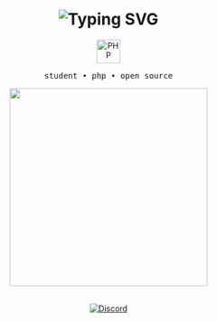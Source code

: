 <!-- profile aesthetic & minimal for kuarnn -->

<h1 align="center">
  <img src="https://readme-typing-svg.herokuapp.com?font=Fira+Code&duration=3000&pause=900&color=59D7A6&center=true&vCenter=true&width=340&lines=kuarnn;student+%7C+php+dev;open+source+enthusiast" alt="Typing SVG" />
</h1>

<p align="center">
  <img src="https://skillicons.dev/icons?i=php" height="42" alt="PHP" />
</p>

<p align="center">
  <samp>
    student • php • open source
  </samp>
</p>

<div align="center">
  <img src="https://github-readme-stats.vercel.app/api?username=kuarnn&show_icons=true&hide_title=true&hide_border=true&theme=tokyonight&icon_color=59d7a6&text_color=59d7a6" width="350" />
</div>

<br/>

<p align="center">
  <a href="https://discord.com/users/yslh_s">
    <img src="https://img.shields.io/badge/Discord-sneelai-5865F2?style=for-the-badge&logo=discord&logoColor=white" alt="Discord">
  </a>
</p>

<!--
**kuarnn/kuarnn** is a ✨ special ✨ repository because its `README.md` (this file) appears on your GitHub profile.
-->
